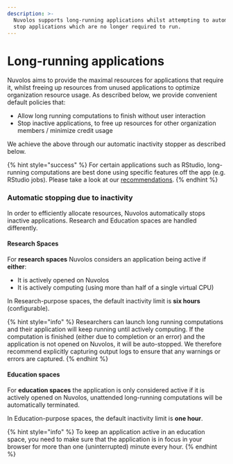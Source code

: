 ```yaml
---
description: >-
  Nuvolos supports long-running applications whilst attempting to automatically
  stop applications which are no longer required to run.
---
```


# Long-running applications

Nuvolos aims to provide the maximal resources for applications that require it, whilst freeing up resources from unused applications to optimize organization resource usage. As described below, we provide convenient default policies that:

* Allow long running computations to finish without user interaction
* Stop inactive applications, to free up resources for other organization members / minimize credit usage

We achieve the above through our automatic inactivity stopper as described below.

{% hint style="success" %}
For certain applications such as RStudio, long-running computations are best done using specific features off the app \(e.g. RStudio jobs\). Please take a look at our [recommendations](../../research/hpc-interactive.md#application-specific-notes).
{% endhint %}

### Automatic stopping due to inactivity

In order to efficiently allocate resources, Nuvolos automatically stops inactive applications. Research and Education spaces are handled differently.

#### Research Spaces

For **research spaces** Nuvolos considers an application being active if **either**: 

* It is actively opened on Nuvolos
* It is actively computing \(using more than half of a single virtual CPU\)

In Research-purpose spaces, the default inactivity limit is **six hours** \(configurable\).

{% hint style="info" %}
Researchers can launch long running computations and their application will keep running until actively computing. If the computation is finished \(either due to completion or an error\) and the application is not opened on Nuvolos, it will be auto-stopped. We therefore recommend explicitly capturing output logs to ensure that any warnings or errors are captured.
{% endhint %}

#### Education spaces

For **education spaces** the application is only considered active if it is actively opened on Nuvolos, unattended long-running computations will be automatically terminated.

In Education-purpose spaces, the default inactivity limit is **one hour**.

{% hint style="info" %}
To keep an application active in an education space, you need to make sure that the application is in focus in your browser for more than one \(uninterrupted\) minute every hour.
{% endhint %}



